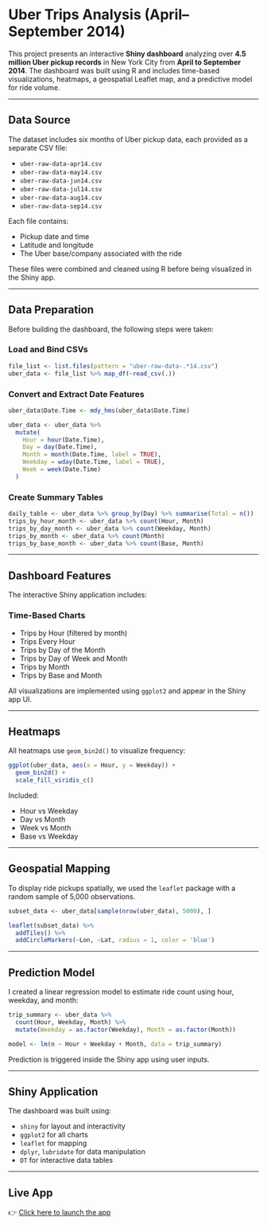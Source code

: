 # Uber Trips Analysis (April–September 2014)

This project presents an interactive **Shiny dashboard** analyzing over **4.5 million Uber pickup records** in New York City from **April to September 2014**. The dashboard was built using R and includes time-based visualizations, heatmaps, a geospatial Leaflet map, and a predictive model for ride volume.

---

##  Data Source

The dataset includes six months of Uber pickup data, each provided as a separate CSV file:

- `uber-raw-data-apr14.csv`
- `uber-raw-data-may14.csv`
- `uber-raw-data-jun14.csv`
- `uber-raw-data-jul14.csv`
- `uber-raw-data-aug14.csv`
- `uber-raw-data-sep14.csv`

Each file contains:
- Pickup date and time
- Latitude and longitude
- The Uber base/company associated with the ride

These files were combined and cleaned using R before being visualized in the Shiny app.

---

##  Data Preparation

Before building the dashboard, the following steps were taken:

###  Load and Bind CSVs

```r
file_list <- list.files(pattern = "uber-raw-data-.*14.csv")
uber_data <- file_list %>% map_df(~read_csv(.))
```

###  Convert and Extract Date Features

```r
uber_data$Date.Time <- mdy_hms(uber_data$Date.Time)

uber_data <- uber_data %>%
  mutate(
    Hour = hour(Date.Time),
    Day = day(Date.Time),
    Month = month(Date.Time, label = TRUE),
    Weekday = wday(Date.Time, label = TRUE),
    Week = week(Date.Time)
  )
```

###  Create Summary Tables

```r
daily_table <- uber_data %>% group_by(Day) %>% summarise(Total = n())
trips_by_hour_month <- uber_data %>% count(Hour, Month)
trips_by_day_month <- uber_data %>% count(Weekday, Month)
trips_by_month <- uber_data %>% count(Month)
trips_by_base_month <- uber_data %>% count(Base, Month)
```

---

## Dashboard Features

The interactive Shiny application includes:

###  Time-Based Charts

- Trips by Hour (filtered by month)
- Trips Every Hour
- Trips by Day of the Month
- Trips by Day of Week and Month
- Trips by Month
- Trips by Base and Month

All visualizations are implemented using `ggplot2` and appear in the Shiny app UI.

---

##  Heatmaps

All heatmaps use `geom_bin2d()` to visualize frequency:

```r
ggplot(uber_data, aes(x = Hour, y = Weekday)) +
  geom_bin2d() +
  scale_fill_viridis_c()
```

Included:
- Hour vs Weekday
- Day vs Month
- Week vs Month
- Base vs Weekday

---

##  Geospatial Mapping

To display ride pickups spatially, we used the `leaflet` package with a random sample of 5,000 observations.

```r
subset_data <- uber_data[sample(nrow(uber_data), 5000), ]

leaflet(subset_data) %>%
  addTiles() %>%
  addCircleMarkers(~Lon, ~Lat, radius = 1, color = 'blue')
```

---

## Prediction Model

I created a linear regression model to estimate ride count using hour, weekday, and month:

```r
trip_summary <- uber_data %>%
  count(Hour, Weekday, Month) %>%
  mutate(Weekday = as.factor(Weekday), Month = as.factor(Month))

model <- lm(n ~ Hour + Weekday + Month, data = trip_summary)
```

Prediction is triggered inside the Shiny app using user inputs.

---

##  Shiny Application

The dashboard was built using:

- `shiny` for layout and interactivity
- `ggplot2` for all charts
- `leaflet` for mapping
- `dplyr`, `lubridate` for data manipulation
- `DT` for interactive data tables

---

##  Live App

👉 [Click here to launch the app](https://diya11.shinyapps.io/uber/)


